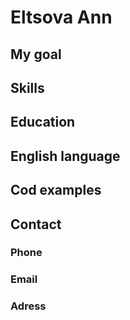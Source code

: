 # **Eltsova** Ann

## My goal

## Skills

## Education

## English language

## Cod examples

## Contact

### Phone

### Email

### Adress


